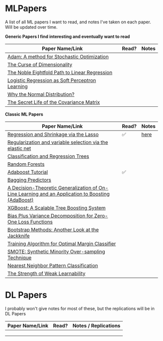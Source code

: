 # MLPapers

A list of all ML papers I want to read, and notes I've taken on each paper. Will be updated over time.

**Generic Papers I find interesting and eventually want to read**

| Paper Name/Link                                                                                                                           | Read? | Notes |
| ----------------------------------------------------------------------------------------------------------------------------------------- | ----- | ----- |
| [Adam: A method for Stochastic Optimization](https://arxiv.org/abs/1412.6980)                                                                |       |       |
| [The Curse of Dimensionality](https://www.inf.fu-berlin.de/inst/ag-ki/rojas_home/documents/tutorials/dimensionality.pdf)                     |       |       |
| [The Noble Eightfold Path to Linear Regression](https://www.inf.fu-berlin.de/inst/ag-ki/rojas_home/documents/tutorials/LinearRegression.pdf) |       |       |
| [Logistic Regression as Soft Perceptron Learning]()                                                                                          |       |       |
| [Why the Normal Distribution?](https://www.inf.fu-berlin.de/inst/ag-ki/rojas_home/documents/tutorials/Gaussian-distribution.pdf)             |       |       |
| [The Secret Life of the Covariance Matrix](https://www.inf.fu-berlin.de/inst/ag-ki/rojas_home/documents/tutorials/secretcovariance.pdf)      |       |       |

**Classic ML Papers**

| Paper Name/Link                                                                                                                                                                                       | Read? | Notes                                  |
| ----------------------------------------------------------------------------------------------------------------------------------------------------------------------------------------------------- | ----- | -------------------------------------- |
| [Regression and Shrinkage via the Lasso](https://www.jstor.org/stable/2346178)                                                                                                                           | ✅    | [here](Classic%20%ML%20%Papers/Lasso.tex) |
| [Regularization and variable selection via the elastic net](https://doi.org/10.1111/j.1467-9868.2005.00503.x)                                                                                            |       |                                        |
| [Classification and Regression Trees](https://pages.stat.wisc.edu/~loh/treeprogs/guide/wires11.pdf)                                                                                                      |       |                                        |
| [Random Forests](https://link.springer.com/article/10.1023/A:1010933404324)                                                                                                                              |       |                                        |
| [Adaboost Tutorial](https://www.inf.fu-berlin.de/inst/ag-ki/adaboost4.pdf)                                                                                                                               | ✅    |                                        |
| [Bagging Predictors](https://link.springer.com/article/10.1007/BF00058655)                                                                                                                               |       |                                        |
| [A Decision-Theoretic Generalization of On-Line Learning and an Application to Boosting (AdaBoost)](https://www.sciencedirect.com/science/article/pii/S002200009791504X)                                 |       |                                        |
| [XGBoost: A Scalable Tree Boosting System](https://arxiv.org/pdf/1603.02754)                                                                                                                             |       |                                        |
| [Bias Plus Variance Decomposition for Zero-One Loss Functions](https://www.researchgate.net/publication/2793430_Bias_Plus_Variance_Decomposition_for_Zero-One_Loss_Functions)                            |       |                                        |
| [Bootstrap Methods: Another Look at the Jackknife](https://projecteuclid.org/journals/annals-of-statistics/volume-7/issue-1/Bootstrap-Methods-Another-Look-at-the-Jackknife/10.1214/aos/1176344552.full) |       |                                        |
| [Training Algorithm for Optimal Margin Classifier](https://dl.acm.org/doi/10.1145/130385.130401)                                                                                                         |       |                                        |
| [SMOTE: Synthetic Minority Over-sampling Technique](https://www.jair.org/index.php/jair/article/view/10302/24590)                                                                                        |       |                                        |
| [Nearest Neighbor Pattern Classification](https://ieeexplore.ieee.org/document/1053964)                                                                                                                  |       |                                        |
| [The Strength of Weak Learnability](http://rob.schapire.net/papers/strengthofweak.pdf)                                                                                                                   |       |                                        |

# **DL Papers**

I probably won't give notes for most of these, but the replications will be in DL Papers

| Paper Name/Link | Read? | Notes / Replications |
| --------------- | ----- | -------------------- |
|                 |       |                      |
|                 |       |                      |
|                 |       |                      |
